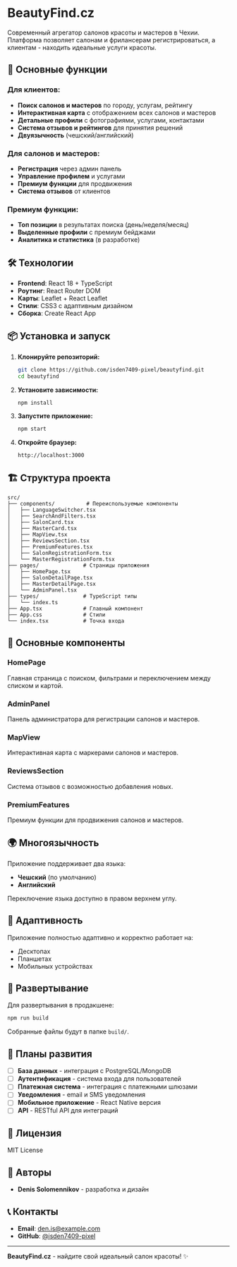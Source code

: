 # BeautyFind.cz

Современный агрегатор салонов красоты и мастеров в Чехии. Платформа позволяет салонам и фрилансерам регистрироваться, а клиентам - находить идеальные услуги красоты.

## 🚀 Основные функции

### Для клиентов:
- **Поиск салонов и мастеров** по городу, услугам, рейтингу
- **Интерактивная карта** с отображением всех салонов и мастеров
- **Детальные профили** с фотографиями, услугами, контактами
- **Система отзывов и рейтингов** для принятия решений
- **Двуязычность** (чешский/английский)

### Для салонов и мастеров:
- **Регистрация** через админ панель
- **Управление профилем** и услугами
- **Премиум функции** для продвижения
- **Система отзывов** от клиентов

### Премиум функции:
- **Топ позиции** в результатах поиска (день/неделя/месяц)
- **Выделенные профили** с премиум бейджами
- **Аналитика и статистика** (в разработке)

## 🛠 Технологии

- **Frontend**: React 18 + TypeScript
- **Роутинг**: React Router DOM
- **Карты**: Leaflet + React Leaflet
- **Стили**: CSS3 с адаптивным дизайном
- **Сборка**: Create React App

## 📦 Установка и запуск

1. **Клонируйте репозиторий:**
   ```bash
   git clone https://github.com/isden7409-pixel/beautyfind.git
   cd beautyfind
   ```

2. **Установите зависимости:**
   ```bash
   npm install
   ```

3. **Запустите приложение:**
   ```bash
   npm start
   ```

4. **Откройте браузер:**
   ```
   http://localhost:3000
   ```

## 🏗 Структура проекта

```
src/
├── components/          # Переиспользуемые компоненты
│   ├── LanguageSwitcher.tsx
│   ├── SearchAndFilters.tsx
│   ├── SalonCard.tsx
│   ├── MasterCard.tsx
│   ├── MapView.tsx
│   ├── ReviewsSection.tsx
│   ├── PremiumFeatures.tsx
│   ├── SalonRegistrationForm.tsx
│   └── MasterRegistrationForm.tsx
├── pages/              # Страницы приложения
│   ├── HomePage.tsx
│   ├── SalonDetailPage.tsx
│   ├── MasterDetailPage.tsx
│   └── AdminPanel.tsx
├── types/              # TypeScript типы
│   └── index.ts
├── App.tsx             # Главный компонент
├── App.css             # Стили
└── index.tsx           # Точка входа
```

## 🎯 Основные компоненты

### HomePage
Главная страница с поиском, фильтрами и переключением между списком и картой.

### AdminPanel
Панель администратора для регистрации салонов и мастеров.

### MapView
Интерактивная карта с маркерами салонов и мастеров.

### ReviewsSection
Система отзывов с возможностью добавления новых.

### PremiumFeatures
Премиум функции для продвижения салонов и мастеров.

## 🌍 Многоязычность

Приложение поддерживает два языка:
- **Чешский** (по умолчанию)
- **Английский**

Переключение языка доступно в правом верхнем углу.

## 📱 Адаптивность

Приложение полностью адаптивно и корректно работает на:
- Десктопах
- Планшетах
- Мобильных устройствах

## 🚀 Развертывание

Для развертывания в продакшене:

```bash
npm run build
```

Собранные файлы будут в папке `build/`.

## 🔮 Планы развития

- [ ] **База данных** - интеграция с PostgreSQL/MongoDB
- [ ] **Аутентификация** - система входа для пользователей
- [ ] **Платежная система** - интеграция с платежными шлюзами
- [ ] **Уведомления** - email и SMS уведомления
- [ ] **Мобильное приложение** - React Native версия
- [ ] **API** - RESTful API для интеграций

## 📄 Лицензия

MIT License

## 👥 Авторы

- **Denis Solomennikov** - разработка и дизайн

## 📞 Контакты

- **Email**: den.is@example.com
- **GitHub**: [@isden7409-pixel](https://github.com/isden7409-pixel)

---

**BeautyFind.cz** - найдите свой идеальный салон красоты! ✨